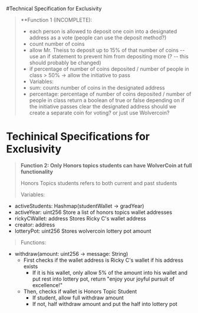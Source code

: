 #Technical Specification for Exclusivity 
> **Function 1 (INCOMPLETE): 
> - each person is allowed to deposit one coin into a designated address as a vote (people can use the deposit method?)
> - count number of coins
> - allow Mr. Theiss to deposit up to 15% of that number of coins -- use an if statement to prevent him from depositing more (? -- this should probably be changed)
> - if percentage of number of coins deposited / number of people in class > 50% -> allow the initiative to pass
> - Variables:
> - sum: counts number of coins in the designated address
> - percentage: percentage of number of coins deposited / number of people in class
> return a boolean of true or false depending on if the initiative passes
> clear the designated address
> should we create a separate coin for voting? or just use Wolvercoin?
# Techinical Specifications for Exclusivity
> **Function 2: Only Honors topics students can have WolverCoin at full functionality**
> 
> Honors Topics students refers to both current and past students
> 
> Variables:
- activeStudents: Hashmap(studentWallet -> gradYear)
- activeYear: uint256 Store a list of honors topics wallet addresses
- rickyCWallet: address Stores Ricky C's wallet address
- creator: address
- lotteryPot: uint256 Stores wolvercoin lottery pot amount
> Functions:
- withdraw(amount: uint256 -> message: String)
  - First checks if the wallet address is Ricky C's wallet if his address exists
    - If it is his wallet, only allow 5% of the amount into his wallet and put rest into lottery pot, return "enjoy your joyful pursuit of excellence!"
  - Then, checks if wallet is Honors Topic Student
    - If student, allow full withdraw amount
    - If not, half withdraw amount and put the half into lottery pot
